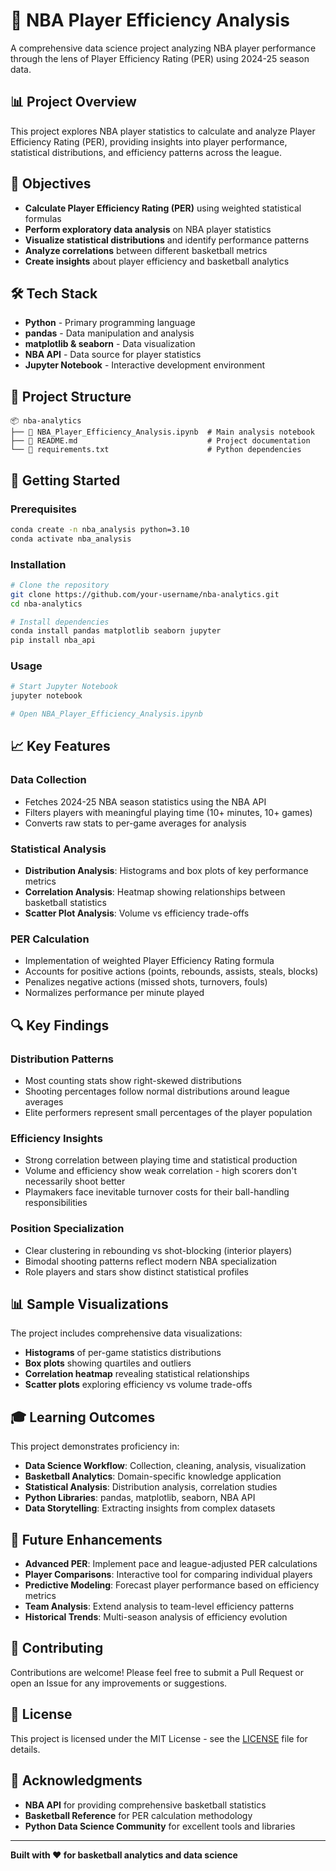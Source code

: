 # 🏀 NBA Player Efficiency Analysis

A comprehensive data science project analyzing NBA player performance through the lens of Player Efficiency Rating (PER) using 2024-25 season data.

## 📊 Project Overview

This project explores NBA player statistics to calculate and analyze Player Efficiency Rating (PER), providing insights into player performance, statistical distributions, and efficiency patterns across the league.

## 🎯 Objectives

- **Calculate Player Efficiency Rating (PER)** using weighted statistical formulas
- **Perform exploratory data analysis** on NBA player statistics
- **Visualize statistical distributions** and identify performance patterns
- **Analyze correlations** between different basketball metrics
- **Create insights** about player efficiency and basketball analytics

## 🛠️ Tech Stack

- **Python** - Primary programming language
- **pandas** - Data manipulation and analysis
- **matplotlib & seaborn** - Data visualization
- **NBA API** - Data source for player statistics
- **Jupyter Notebook** - Interactive development environment

## 📁 Project Structure

```
📦 nba-analytics
├── 📄 NBA_Player_Efficiency_Analysis.ipynb  # Main analysis notebook
├── 📄 README.md                             # Project documentation
└── 📄 requirements.txt                      # Python dependencies
```

## 🚀 Getting Started

### Prerequisites

```bash
conda create -n nba_analysis python=3.10
conda activate nba_analysis
```

### Installation

```bash
# Clone the repository
git clone https://github.com/your-username/nba-analytics.git
cd nba-analytics

# Install dependencies
conda install pandas matplotlib seaborn jupyter
pip install nba_api
```

### Usage

```bash
# Start Jupyter Notebook
jupyter notebook

# Open NBA_Player_Efficiency_Analysis.ipynb
```

## 📈 Key Features

### **Data Collection**
- Fetches 2024-25 NBA season statistics using the NBA API
- Filters players with meaningful playing time (10+ minutes, 10+ games)
- Converts raw stats to per-game averages for analysis

### **Statistical Analysis**
- **Distribution Analysis**: Histograms and box plots of key performance metrics
- **Correlation Analysis**: Heatmap showing relationships between basketball statistics
- **Scatter Plot Analysis**: Volume vs efficiency trade-offs

### **PER Calculation**
- Implementation of weighted Player Efficiency Rating formula
- Accounts for positive actions (points, rebounds, assists, steals, blocks)
- Penalizes negative actions (missed shots, turnovers, fouls)
- Normalizes performance per minute played

## 🔍 Key Findings

### **Distribution Patterns**
- Most counting stats show right-skewed distributions
- Shooting percentages follow normal distributions around league averages
- Elite performers represent small percentages of the player population

### **Efficiency Insights**
- Strong correlation between playing time and statistical production
- Volume and efficiency show weak correlation - high scorers don't necessarily shoot better
- Playmakers face inevitable turnover costs for their ball-handling responsibilities

### **Position Specialization**
- Clear clustering in rebounding vs shot-blocking (interior players)
- Bimodal shooting patterns reflect modern NBA specialization
- Role players and stars show distinct statistical profiles

## 📊 Sample Visualizations

The project includes comprehensive data visualizations:
- **Histograms** of per-game statistics distributions
- **Box plots** showing quartiles and outliers
- **Correlation heatmap** revealing statistical relationships
- **Scatter plots** exploring efficiency vs volume trade-offs

## 🎓 Learning Outcomes

This project demonstrates proficiency in:
- **Data Science Workflow**: Collection, cleaning, analysis, visualization
- **Basketball Analytics**: Domain-specific knowledge application
- **Statistical Analysis**: Distribution analysis, correlation studies
- **Python Libraries**: pandas, matplotlib, seaborn, NBA API
- **Data Storytelling**: Extracting insights from complex datasets

## 🔮 Future Enhancements

- **Advanced PER**: Implement pace and league-adjusted PER calculations
- **Player Comparisons**: Interactive tool for comparing individual players
- **Predictive Modeling**: Forecast player performance based on efficiency metrics
- **Team Analysis**: Extend analysis to team-level efficiency patterns
- **Historical Trends**: Multi-season analysis of efficiency evolution

## 🤝 Contributing

Contributions are welcome! Please feel free to submit a Pull Request or open an Issue for any improvements or suggestions.

## 📄 License

This project is licensed under the MIT License - see the [LICENSE](LICENSE) file for details.

## 🙏 Acknowledgments

- **NBA API** for providing comprehensive basketball statistics
- **Basketball Reference** for PER calculation methodology
- **Python Data Science Community** for excellent tools and libraries

---

**Built with ❤️ for basketball analytics and data science**